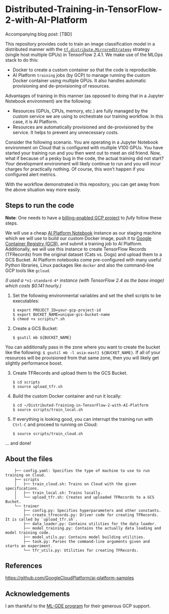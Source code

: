 # Distributed-Training-in-TensorFlow-2-with-AI-Platform

Accompanying blog post: [TBD]

This repository provides code to train an image classification model in a distributed manner with the [`tf.distribute.MirroredStrategy`](https://www.tensorflow.org/api_docs/python/tf/distribute/MirroredStrategy) strategy (single host multiple GPUs) in TensorFlow 2.4.1. We make use of the MLOps stack to do this:


- Docker to create a custom container so that the code is reproducible. 
- AI Platform `training` jobs (by GCP) to manage running the custom Docker container using multiple GPUs. It also handles automatic provisioning and de-provisioning of resources.  

Advantages of training in this manner (as opposed to doing that in a Jupyter Notebook environment) are the following:


- Resources (GPUs, CPUs, memory, etc.) are fully managed by the custom service we are using to orchestrate our training workflow. In this case, it is AI Platform. 
- Resources are automatically provisioned and de-provisioned by the service. It helps to prevent any unnecessary costs. 

Consider the following scenario. You are operating in a Jupyter Notebook environment on Cloud that is configured with multiple V100 GPUs. You have started your training run and you then went out to meet an old friend. Now, what if because of a pesky bug in the code, the actual training did not start? Your development environment will likely continue to run and you will incur charges for practically nothing. Of course, this won’t happen if you configured alert metrics. 

With the workflow demonstrated in this repository, you can get away from the above situation way more easily. 

## Steps to run the code

**Note**: One needs to have a [billing-enabled GCP project](https://cloud.google.com/billing/docs/how-to/modify-project) to *fully* follow these steps. 

We will use a cheap [AI Platform Notebook](https://cloud.google.com/ai-platform-notebooks) instance as our staging machine which we will use to build our custom Docker image, push it to [Google Container Registry (GCR)](https://cloud.google.com/container-registry), and submit a training job to AI Platform. Additionally, we will use this instance to create TensorFlow Records (TFRecords) from the original dataset (Cats vs. Dogs) and upload them to a GCS Bucket. AI Platform notebooks come pre-configured with many useful Python libraries, Linux packages like `docker` and also the command-line GCP tools like `gcloud`. 

*(I used a* `*n1-standard-4*` *instance (with TensorFlow 2.4 as the base image) which costs $0.141 hourly.)*


1. Set the following environmental variables and set the shell scripts to be executables:

    ```shell
    $ export PROJECT_ID=your-gcp-project-id
    $ export BUCKET_NAME=unique-gcs-bucket-name
    $ chmod +x scripts/*.sh
    ```

2. Create a GCS Bucket:

    ```shell
    $ gsutil mb ${BUCKET_NAME}
    ```

You can additionally pass in the zone where you want to create the bucket like the following: `$ gsutil mb -l asia-east1 ${BUCKET_NAME}`. If all of your resources will be provisioned from that same zone, then you will likely get slightly performance boost. 


3. Create TFRecords and upload them to the GCS Bucket.

    ```shell
    $ cd scripts
    $ source upload_tfr.sh
    ```

4. Build the custom Docker container and run it locally:

    ```shell
    $ cd ~/Distributed-Training-in-TensorFlow-2-with-AI-Platform
    $ source scripts/train_local.sh
    ```

5. If  everything is looking good, you can interrupt the training run with `Ctrl-C` and proceed to running on Cloud:

    ```shell
    $ source scripts/train_cloud.sh
    ```

... and done! 

## About the files

```shell
    ├── config.yaml: Specifies the type of machine to use to run training on Cloud.
    ├── scripts
    │   ├── train_cloud.sh: Trains on Cloud with the given specifications. 
    │   ├── train_local.sh: Trains locally. 
    │   └── upload_tfr.sh: Creates and uploaded TFRecords to a GCS Bucket. 
    └── trainer
        ├── config.py: Specifies hyperparameters and other constants. 
        ├── create_tfrecords.py: Driver code for creating TFRecords. It is called by `upload_tfr.sh`. 
        ├── data_loader.py: Contains utilities for the data loader. 
        ├── model_training.py: Contains the actually data loading and model training code.
        ├── model_utils.py: Contains model building utilities. 
        ├── task.py: Parses the command-line arguments given and starts an experiment.
        └── tfr_utils.py: Utilities for creating TFRecords. 
```

## References
https://github.com/GoogleCloudPlatform/ai-platform-samples

## Acknowledgements

I am thankful to the [ML-GDE program](https://developers.google.com/programs/experts/) for their generous GCP support.